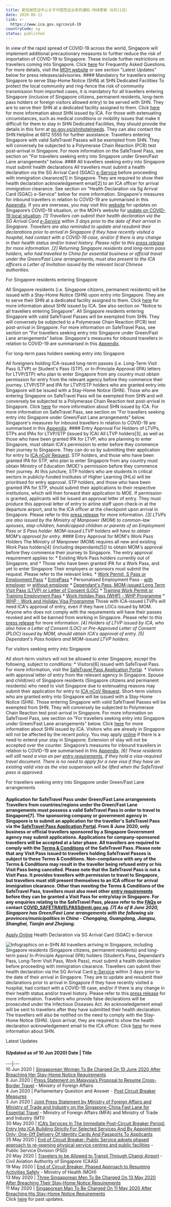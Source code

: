 ```yaml
---
title: 新加坡签证中心关于中国签证业务的通知-持续更新（6月11日）
date: 2020-06-11
link: >-
  https://www.ica.gov.sg/covid-19
countryCode: sg
status: published
---
```

In view of the rapid spread of COVID-19 across the world, Singapore will implement additional precautionary measures to further reduce the risk of importation of COVID-19 to Singapore. These include further restrictions on travellers coming into Singapore. Click [here](/docs/default-source/ica/publications/faqs-on-new-border-control-measures.pdf?sfvrsn=ebde3eb3_24 "FAQ on COVID-19") for Frequently Asked Questions. For more details, visit the [MOH website](https://www.moh.gov.sg/covid-19 "MOH: Updates on COVID-19 (Coronavirus Disease 2019) Local Situation") or see section "Latest Updates" below for press releases/advisories. #### Mandatory for travellers entering Singapore to serve Stay-Home Notice (SHN) at SHN Dedicated Facilities To protect the local community and ring-fence the risk of community transmission from imported cases, it is mandatory for all travellers entering Singapore (inclusive of Singapore citizens, permanent residents, long-term pass holders or foreign visitors allowed entry) to be served with SHN. They are to serve their SHN at a dedicated facility assigned to them. Click [here](/covid-19/shn) for more information about SHN issued by ICA. For those with extenuating circumstances, such as medical conditions or mobility issues that make it difficult for them to stay in SHN Dedicated Facilities, they should provide the details in this form at [go.gov.sg/shnhotelneeds](https://www.go.gov.sg/shnhotelneeds "Assistance for Returnees from Designated Countries"). They can also contact the SHN Helpline at 6812 5555 for further assistance. Travellers entering Singapore with valid SafeTravel Passes will be exempted from SHN. They will conversely be subjected to a Polymerase Chain Reaction (PCR) test post-arrival in Singapore. For more information on the SafeTravel Pass, see section on "For travellers seeking entry into Singapore under Green/Fast Lane arrangements" below. #### All travellers seeking entry into Singapore must submit health declarations All travellers must submit a health declaration via the SG Arrival Card (SGAC) [e-Service](/eservicesandforms/e-arrival-card) before proceeding with immigration clearance[1] in Singapore. They are required to show their health declaration acknowledgement email[2] to an ICA officer for arrival immigration clearance. See section on "Health Declaration via Sg Arrival Card (SGAC) e-Service" below for more information. Singapore's measures for inbound travellers in relation to COVID-19 are summarised in this [Appendix](/docs/default-source/ica/publications/appendix-covid-19.pdf "Appendix: Singapore"). If you are overseas, you may visit this [website](https://www.singaporeglobalnetwork.com/resources/covid-19/ "Singapore Global Network") for updates on Singapore’s COVID-19 situation, or the MOH’s website for [update on COVID-19 local situation](https://www.moh.gov.sg/covid-19/ "Updates on COVID-19 (Coronavirus Disease 2019) Local Situation"). _[1] Travellers can submit their health declaration via the SG Arrival Card [e-Service](/eservicesandforms/e-arrival-card) within 3 days prior to the date of their arrival in Singapore. Travellers are also reminded to update and resubmit their declarations prior to arrival in Singapore if they have recently visited a hospital, had contact with a COVID-19 case, and/or if there is any change in their health status and/or travel history. Please refer to this [press release](/news-and-publications/media-releases/media-release/all-travellers-arriving-in-singapore-from-27-march-2020-0900-hours-must-submit-health-declaration-via-the-sg-arrival-card-e-service "All Travellers Arriving In Singapore From 27 March 2020, 0900 Hours, Must Submit Health Declaration Via The SG Arrival Card E-Service") for more information._ _[2] Returning Singapore residents and long-term pass holders, who had travelled to China for essential business or official travel under the Green/Fast Lane arrangements, must also present to the ICA officers a Letter of Invitation issued by the relevant local Chinese authorities._ 

For Singapore residents entering Singapore 

All Singapore residents (i.e. Singapore citizens, permanent residents) will be issued with a Stay-Home Notice (SHN) upon entry into Singapore. They are to serve their SHN at a dedicated facility assigned to them. Click [here](https://www-ica-gov-sg-admin.cwp-stg.sg/covid-19/shn) for more information about SHN issued by ICA. See also section on "Notice to all travellers entering Singapore". All Singapore residents entering Singapore with valid SafeTravel Passes will be exempted from SHN. They will conversely be subjected to a Polymerase Chain Reaction (PCR) test post-arrival in Singapore. For more information on SafeTravel Pass, see section on "For travellers seeking entry into Singapore under Green/Fast Lane arrangements" below. Singapore's measures for inbound travellers in relation to COVID-19 are summarised in this [Appendix](/docs/default-source/ica/publications/appendix-covid-19.pdf "Appendix: Singapore"). 

For long-term pass holders seeking entry into Singapore 

All foreigners holding ICA-issued long-term passes (i.e. Long-Term Visit Pass (LTVP) or Student's Pass (STP), or In-Principle Approval (IPA) letters for LTVP/STP) who plan to enter Singapore from any country must obtain permission for entry from the relevant agency before they commence their journey. LTVP/STP and IPA for LTVP/STP holders who are granted entry into Singapore will be issued with a Stay-Home Notice (SHN). Those who are entering Singapore on SafeTravel Pass will be exempted from SHN and will conversely be subjected to a Polymerase Chain Reaction test post-arrival in Singapore. Click [here](https://www-ica-gov-sg-admin.cwp-stg.sg/covid-19/shn "SHN issued by ICA") for more information about SHN issued by ICA. For more information on SafeTravel Pass, see section on "For travellers seeking entry into Singapore under Green/Fast Lane arrangements" below.  Singapore's measures for inbound travellers in relation to COVID-19 are summarised in this [Appendix](/docs/default-source/ica/publications/appendix-covid-19.pdf "Appendix: Singapore"). #### Entry Approval For Holders of LTVPs, STPs and IPAs for LTVP/STP (issued by ICA) All LTVP holders[3], as well as those who have been granted IPA for LTVP, who are planning to enter Singapore, must obtain ICA's permission to enter before they commence their journey to Singapore. They can do so by submitting their application for entry to [ICA nCoV Request](https://form.gov.sg/#!/5e3648e9405c180011dc5f9c). STP holders, and those who have been granted IPA for STP, who plan to enter Singapore from any country must obtain Ministry of Education (MOE)'s permission before they commence their journey. At this juncture, STP holders who are students in critical sectors in publicly-funded Institutes of Higher Learning (IHLs) will be prioritised for entry approval. STP holders, and those who have been granted IPA for STP, should submit their applications to their respective institutions, which will then forward their application to MOE. If permission is granted, applicants will be issued an approval letter of entry. They must produce this approval letter of entry to airline staff upon check-in at the departure airport, and to the ICA officer at the checkpoint upon arrival in Singapore. Please refer to this [press release](/news-and-publications/media-releases/media-release/entry-approval-required-for-all-long-term-pass-holders "Entry Approval Required For All Long-Term Pass Holders") for more information. _[3] LTVPs are also issued by the Ministry of Manpower (MOM) to common-law spouses, step-children, handicapped children or parents of an Employment Pass or S Pass holder. MOM-issued LTVP holders will have to obtain MOM's approval for entry._ #### Entry Approval for MOM's Work Pass Holders The Ministry of Manpower (MOM) requires all new and existing Work Pass holders[4] (including dependants[5]) to obtain MOM's approval before they commence their journey to Singapore. The entry approval requirement applies to: * Existing Work Pass holders currently out of Singapore; and * Those who have been granted IPA for a Work Pass, and yet to enter Singapore Their employers or sponsors must submit the request. Please refer to the relevant links. * [Work Permit, S Pass or Employment Pass](https://www.mom.gov.sg/covid-19) * [EntrePass](https://www.mom.gov.sg/passes-and-permits/entrepass/covid-19-precautionary-measures) * Personalised Employment Pass - [with employer](https://www.mom.gov.sg/covid-19) or [without employer](https://www.mom.gov.sg/passes-and-permits/personalised-employment-pass/covid-19-precautionary-measures) * [Dependant's Pass, MOM-issued Long Term Visit Pass (LTVP) or Letter of Consent (LOC)](https://www.mom.gov.sg/covid-19) * [Training Work Permit or Training Employment Pass](https://www.mom.gov.sg/covid-19) * [Work Holiday Pass (WHP) - WHP Programme](https://www.mom.gov.sg/passes-and-permits/work-holiday-programme/covid-19-precautionary-measures) * [WHP - Work and Holiday Visa Programme](https://www.mom.gov.sg/passes-and-permits/work-and-holiday-visa-programme/covid-19-precautionary-measures) Those with ICA-issued LTVPs will need ICA's approval of entry, even if they have LOCs issued by MOM. Anyone who does not comply with the requirements will have their passes revoked and will be banned from working in Singapore. Please refer to this [press release](/news-and-publications/media-releases/media-release/entry-approval-required-for-all-long-term-pass-holders "Entry Approval Required For All Long-Term Pass Holders") for more information. _[4] Holders of LTVP issued by ICA, who also have a Letter of Consent (LOC) or Pre-Approved Letter of Consent (PLOC) issued by MOM, should obtain ICA's approval of entry._ _[5] Dependant's Pass holders and MOM-issued LTVP holders._ 

For visitors seeking entry into Singapore 

All short-term visitors will not be allowed to enter Singapore, except the following, subject to conditions: * Visitors[6] issued with SafeTravel Pass. For more information, visit the [SafeTravel Pass Application Portal](https://safetravel.ica.gov.sg/). * Visitors with approval letter of entry from the relevant agency in Singapore.  Spouse and child(ren) of Singapore residents (Singapore citizens and permanent residents) who need to visit Singapore due to extenuating reasons may submit their application for entry to [ICA nCoV Request](https://form.gov.sg/#!/5e3648e9405c180011dc5f9c). Short-term visitors who are granted entry into Singapore will be issued with a Stay-Home Notice (SHN). Those entering Singapore with valid SafeTravel Passes will be exempted from SHN. They will conversely be subjected to Polymerase Chain Reaction test post-arrival in Singapore. For more information on SafeTravel Pass, see section on "For travellers seeking entry into Singapore under Green/Fast Lane arrangements" below. Click [here](/covid-19/shn "SHN issued by ICA") for more information about SHN issued by ICA. Visitors who are already in Singapore will not be affected by the recent policy. You may apply [online](/esvclandingpage/extend) if there is a need to extend your stay in Singapore. Extension of stay will not be accepted over the counter. Singapore’s measures for inbound travellers in relation to COVID-19 are summarised in this [Appendix](/docs/default-source/ica/publications/appendix-covid-19.pdf "Appendix: Singapore"). _[6] These residents will still need a visa as per [entry requirements](/enteringanddeparting/entry_requirements), if they hold a visa-required travel document. There is no need to apply for a new visa if they have an existing valid visa as the visa suspension will be lifted when the SafeTravel pass is approved._ 

For travellers seeking entry into Singapore under Green/Fast Lane arrangements 

#### Application for SafeTravel Pass under Green/Fast Lane arrangements Travellers from countries/regions under the Green/Fast Lane arrangements must possess a valid SafeTravel Pass in order to travel to Singapore[7]. The sponsoring company or government agency in Singapore is to submit an application for the traveller's SafeTravel Pass via the [SafeTravel Pass Application Portal](https://safetravel.ica.gov.sg/). From 8 June 2020, only business or official travellers sponsored by a Singapore Government agency may submit applications. Applications for company-sponsored travellers will be accepted at a later phase. All travellers are required to comply with the [Terms & Conditions](https://safetravel.ica.gov.sg/terms-and-conditions/) of the SafeTravel Pass. Please note that any Visit Pass issued to travellers holding SafeTravel Passes is subject to these Terms & Conditions. Non-compliance with any of the Terms & Conditions may result in the traveller being refused entry or his Visit Pass being cancelled. Please note that the SafeTravel Pass is **not** a Visit Pass. It provides travellers with permission to travel to Singapore, but travellers must still present themselves to an ICA officer for arrival immigration clearance. Other than meeting the Terms & Conditions of the SafeTravel Pass, travellers must also meet other [entry requirements](/enteringanddeparting/entry_requirements) before they can be granted a Visit Pass for entry/stay in Singapore. For any enquiries relating to the SafeTravel Pass, please refer to the [FAQs](https://safetravel.ica.gov.sg/faq/main) or contact [COVID_SAFETRAVELPASS@mti.gov.sg](mailto:COVID_SAFETRAVELPASS@mti.gov.sg). _[7] As of 8 June 2020, Singapore has Green/Fast Lane arrangements with the following six provinces/municipalities in China - Chongqing, Guangdong, Jiangsu, Shanghai, Tianjin and Zhejiang._ 

[Apply Online](/eservicesandforms/e-arrival-card) Health Declaration via SG Arrival Card (SGAC) e-Service 

![Infographics on e-SHN](/images/default-source/ica-images/contents/covid-19/eshn.jpg?sfvrsn=2432807b_4? "Electronic Stay-Home Notice") All travellers arriving in Singapore, including Singapore residents (Singapore citizens, permanent residents) and long-term pass/ In-Principle Approval (IPA) holders (Student’s Pass, Dependant’s Pass, Long-Term Visit Pass, Work Pass), must submit a health declaration before proceeding with immigration clearance. Travellers can submit their health declaration via the SG Arrival Card [e-Service](https://eservices.ica.gov.sg/sgarrivalcard) within 3 days prior to the date of their arrival in Singapore. They are to update and resubmit their declarations prior to arrival in Singapore if they have recently visited a hospital, had contact with a COVID-19 case, and/or if there is any change in their health status and/or travel history. Please refer to this [press release](https://www.ica.gov.sg/news-and-publications/media-releases/media-release/all-travellers-arriving-in-singapore-from-27-march-2020-0900-hours-must-submit-health-declaration-via-the-sg-arrival-card-e-service "All Travellers Arriving In Singapore From 27 March 2020, 0900 Hours, Must Submit Health Declaration Via The SG Arrival Card E-Service") for more information. Travellers who provide false declarations will be prosecuted under the Infectious Diseases Act. An acknowledgement email will be sent to travellers after they have submitted their health declaration. The travellers will also be notified on the need to comply with the Stay-Home Notice (SHN). Upon arrival, they are required to show the health declaration acknowledgement email to the ICA officer. Click [here](/covid-19/shn "Stay-Home Notice issued by ICA") for more information about SHN. 

Latest Updates 

#### (Updated as of 10 Jun 2020)  Date  | Title   
---|---  
10 Jun 2020 | [Singaporean Woman To Be Charged On 10 June 2020 After Breaching Her Stay-Home Notice Requirements](https://www.ica.gov.sg/news-and-publications/media-releases/media-release/singaporean-woman-to-be-charged-on-10-june-2020-after-breaching-her-stay-home-notice-requirements)  
8 Jun 2020 | [Press Statement on Malaysia’s Proposal to Resume Cross-Border Travel](https://www.mfa.gov.sg/Newsroom/Press-Statements-Transcripts-and-Photos/2020/06/20200608-Malaysia-Proposal-to-Resume-Cross-border-Travel) \- Ministry of Foreign Affairs  
4 Jun 2020 | Parliamentary Question and Answer - [Post Circuit Breaker Measures](https://www.moh.gov.sg/news-highlights/details/post-circuit-breaker-measures)  
3 Jun 2020 | [Joint Press Statement by MInistry of Foreign Affairs and Ministry of Trade and Industry on the Singapore-China Fast Lane for Essential Travel](https://www.mfa.gov.sg/Newsroom/Press-Statements-Transcripts-and-Photos/2020/06/20200603-SG-CHINA-Fast-Lane-Essential-Travel) - MInistry of Foreign Affairs (MFA) and Ministry of Trade and Industry (MTI)  
30 May 2020 | [ICA’s Services In The Immediate Post-Circuit Breaker Period: Entry Into ICA Building Strictly For Selected Services And By Appointment Only; One-Off Delivery Of Identity Cards And Passports To Applicants](https://www.ica.gov.sg/news-and-publications/media-releases/media-release/ica-s-services-in-the-immediate-post-circuit-breaker-period-entry-into-ica-building-strictly-for-selected-services-and-by-appointment-only-one-off-delivery-of-identity-cards-and-passports-to-applicants)  
25 May 2020 | [End of Circuit Breaker: Public Service adopts phased approach to re-opening physical service centres and public facilities](https://www.psd.gov.sg/press-room/press-releases/end-of-circuit-breaker--public-service-adopts-phased-approach-to-re-opening-physical-service-centres-and-public-facilities) \- Public Service Division (PSD)  
20 May 2020 | [Travelers to be Allowed to Transit Through Changi Airport](https://www.caas.gov.sg/who-we-are/newsroom/Detail/travelers-to-be-allowed-to-transit-through-changi-airport/) - Civil Aviation Authority of Singapore (CAAS)  
19 May 2020 | [End of Circuit Breaker, Phased Approach to Resuming Activities Safely](https://www.moh.gov.sg/news-highlights/details/end-of-circuit-breaker-phased-approach-to-resuming-activities-safely) \- Ministry of Health (MOH)   
13 May 2020 | [Three Singaporean Men To Be Charged On 13 May 2020 After Breaching Their Stay-Home Notice Requirements](https://www.ica.gov.sg/news-and-publications/media-releases/media-release/three-singaporean-men-to-be-charged-on-13-may-2020-after-breaching-their-stay-home-notice-requirements)  
11 May 2020 | [Singaporean Man To Be Charged On 11 May 2020 After Breaching His Stay-Home Notice Requirements](https://www.ica.gov.sg/news-and-publications/media-releases/media-release/singaporean-man-to-be-charged-on-11-may-2020-after-breaching-his-stay-home-notice-requirements)  
Click [here](/covid-19/past-updates) for past updates. 

